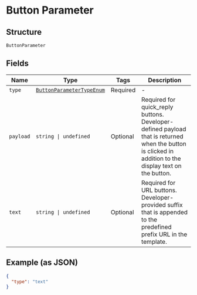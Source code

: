 
# Button Parameter

## Structure

`ButtonParameter`

## Fields

| Name | Type | Tags | Description |
|  --- | --- | --- | --- |
| `type` | [`ButtonParameterTypeEnum`](../../doc/models/button-parameter-type-enum.md) | Required | - |
| `payload` | `string \| undefined` | Optional | Required for quick_reply buttons. Developer-defined payload that is returned when the button is clicked in addition to the display text on the button. |
| `text` | `string \| undefined` | Optional | Required for URL buttons. Developer-provided suffix that is appended to the predefined prefix URL in the template. |

## Example (as JSON)

```json
{
  "type": "text"
}
```

